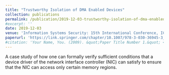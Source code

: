 ```yaml
---
title: "Trustworthy Isolation of DMA Enabled Devices"
collection: publications
permalink: /publication/2019-12-03-trustworthy-isolation-of-dma-enabled-devices-1
#excerpt: ''
date: 2019-12-03
venue: 'Information Systems Security: 15th International Conference, ICISS 2019'
paperurl: 'https://link.springer.com/chapter/10.1007/978-3-030-36945-3_3'
#citation: 'Your Name, You. (2009). &quot;Paper Title Number 1.&quot; <i>Journal 1</i>. 1(1).'
---
```

A case study of how one can formally verify sufficient conditions that a device driver of the network interface controller (NIC) can satisfy to ensure that the NIC can access only certain memory regions.
